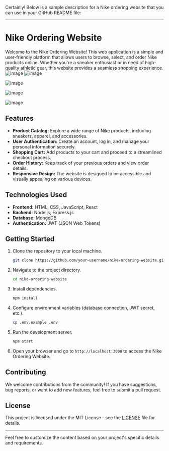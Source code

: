 Certainly! Below is a sample description for a Nike ordering website that you can use in your GitHub README file:

---

# Nike Ordering Website

Welcome to the Nike Ordering Website! This web application is a simple and user-friendly platform that allows users to browse, select, and order Nike products online. Whether you're a sneaker enthusiast or in need of high-quality athletic gear, this website provides a seamless shopping experience.
![image](https://github.com/wasim0009/PRODIGY_WD_01/assets/117257818/93d63ab9-dddc-458b-a363-b9928bf11069)
![image](https://github.com/wasim0009/PRODIGY_WD_01/assets/117257818/c598d6f8-8fe8-4885-bf91-4c027cd09374)


![image](https://github.com/wasim0009/PRODIGY_WD_01/assets/117257818/84b0d4cc-65fa-4e4d-be4f-22ed2793b080)

![image](https://github.com/wasim0009/PRODIGY_WD_01/assets/117257818/e2aac417-e04a-4df5-ab5b-3649036143b2)

![image](https://github.com/wasim0009/PRODIGY_WD_01/assets/117257818/9d4a8869-dcc1-42a1-8916-ab84afd71427)

## Features

- **Product Catalog:** Explore a wide range of Nike products, including sneakers, apparel, and accessories.
- **User Authentication:** Create an account, log in, and manage your personal information securely.
- **Shopping Cart:** Add products to your cart and proceed to a streamlined checkout process.
- **Order History:** Keep track of your previous orders and view order details.
- **Responsive Design:** The website is designed to be accessible and visually appealing on various devices.

## Technologies Used

- **Frontend:** HTML, CSS, JavaScript, React
- **Backend:** Node.js, Express.js
- **Database:** MongoDB
- **Authentication:** JWT (JSON Web Tokens)

## Getting Started

1. Clone the repository to your local machine.
   ```bash
   git clone https://github.com/your-username/nike-ordering-website.git
   ```

2. Navigate to the project directory.
   ```bash
   cd nike-ordering-website
   ```

3. Install dependencies.
   ```bash
   npm install
   ```

4. Configure environment variables (database connection, JWT secret, etc.).
   ```bash
   cp .env.example .env
   ```

5. Run the development server.
   ```bash
   npm start
   ```

6. Open your browser and go to `http://localhost:3000` to access the Nike Ordering Website.

## Contributing

We welcome contributions from the community! If you have suggestions, bug reports, or want to add new features, feel free to submit a pull request.

## License

This project is licensed under the MIT License - see the [LICENSE](LICENSE) file for details.

---

Feel free to customize the content based on your project's specific details and requirements.
